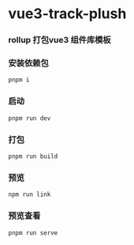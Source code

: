 # vue3-track-plush

### rollup 打包vue3 组件库模板


### 安装依赖包
```shell
pnpm i
```

### 启动
```shell
pnpm run dev
```

### 打包
``` shell
pnpm run build
```

### 预览 
```shell
npm run link
```
### 预览查看
```shell
pnpm run serve
```